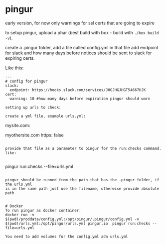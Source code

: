 # pingur

early version, for now only warnings for ssl certs that are going to expire

to setup pingur, upload a phar (best build with box - build with `./box build -v`).

create a .pingur folder, add a file called config.yml
in that file add endpoint for slack and how many days before notices should be sent to slack for expiring certs.

Like this:

```
---
# config for pingur
slack:
  endpoint: https://hooks.slack.com/services/JHGJHGJHGT54667HJK
cert:
  warning: 10 #how many days before expiration pingur should warn

setting up urls to check:

create a yml file, example urls.yml:

```
mysite.com:

myothersite.com
  https: false

```

provide that file as a parameter to pingur for the run:checks command. like:


``` 
pingur run:checks --file=urls.yml
```

pingur should be runned from the path that has the .pingur folder, if the urls.yml 
is in the same path just use the filename, otherwise provide absolute path


# Docker
To run pingur as docker container:
docker run -v $(pwd)/proddata/config.yml:/opt/pingur/.pingur/config.yml -v $(pwd)/urls.yml:/opt/pingur/urls.yml pingur.io  pingur run:checks --file=urls.yml

You need to add volumes for the config.yml adn urls.yml
